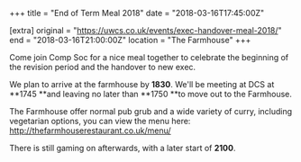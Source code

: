 +++
title = "End of Term Meal 2018"
date = "2018-03-16T17:45:00Z"

[extra]
original = "https://uwcs.co.uk/events/exec-handover-meal-2018/"    
end = "2018-03-16T21:00:00Z"
location = "The Farmhouse"
+++

Come join Comp Soc for a nice meal together to celebrate the beginning of the revision period and the handover to new exec.

We plan to arrive at the farmhouse by **1830**. We'll be meeting at DCS at **1745 **and leaving no later than **1750 **to move out to the Farmhouse.  

The Farmhouse offer normal pub grub and a wide variety of curry, including vegetarian options, you can view the menu here: <http://thefarmhouserestaurant.co.uk/menu/>  

There is still gaming on afterwards, with a later start of **2100**.


